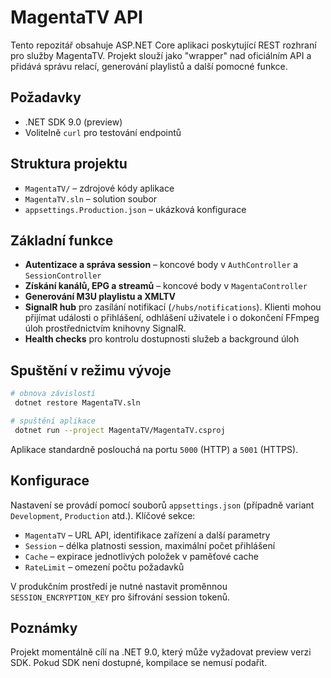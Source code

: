 # MagentaTV API

Tento repozitář obsahuje ASP.NET Core aplikaci poskytující REST rozhraní pro služby MagentaTV. Projekt slouží jako "wrapper" nad oficiálním API a přidává správu relací, generování playlistů a další pomocné funkce.

## Požadavky
- .NET SDK 9.0 (preview)
- Volitelně `curl` pro testování endpointů

## Struktura projektu
- `MagentaTV/` – zdrojové kódy aplikace
- `MagentaTV.sln` – solution soubor
- `appsettings.Production.json` – ukázková konfigurace

## Základní funkce
- **Autentizace a správa session** – koncové body v `AuthController` a `SessionController`
- **Získání kanálů, EPG a streamů** – koncové body v `MagentaController`
- **Generování M3U playlistu a XMLTV**
- **SignalR hub** pro zasílání notifikací (`/hubs/notifications`).
  Klienti mohou přijímat události o přihlášení, odhlášení uživatele
  i o dokončení FFmpeg úloh prostřednictvím knihovny SignalR.
- **Health checks** pro kontrolu dostupnosti služeb a background úloh

## Spuštění v režimu vývoje
```bash
# obnova závislostí
 dotnet restore MagentaTV.sln

# spuštění aplikace
 dotnet run --project MagentaTV/MagentaTV.csproj
```
Aplikace standardně poslouchá na portu `5000` (HTTP) a `5001` (HTTPS).

## Konfigurace
Nastavení se provádí pomocí souborů `appsettings.json` (případně variant `Development`, `Production` atd.). Klíčové sekce:
- `MagentaTV` – URL API, identifikace zařízení a další parametry
- `Session` – délka platnosti session, maximální počet přihlášení
- `Cache` – expirace jednotlivých položek v paměťové cache
- `RateLimit` – omezení počtu požadavků

V produkčním prostředí je nutné nastavit proměnnou `SESSION_ENCRYPTION_KEY` pro šifrování session tokenů.

## Poznámky
Projekt momentálně cílí na .NET 9.0, který může vyžadovat preview verzi SDK. Pokud SDK není dostupné, kompilace se nemusí podařit.

